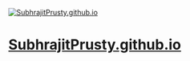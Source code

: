 [![SubhrajitPrusty.github.io](https://img.shields.io/badge/subhrajit-prusty-blue.svg?style=flat-square)](https://subhrajitprusty.github.io)

# [SubhrajitPrusty.github.io](https://subhrajitprusty.github.io)